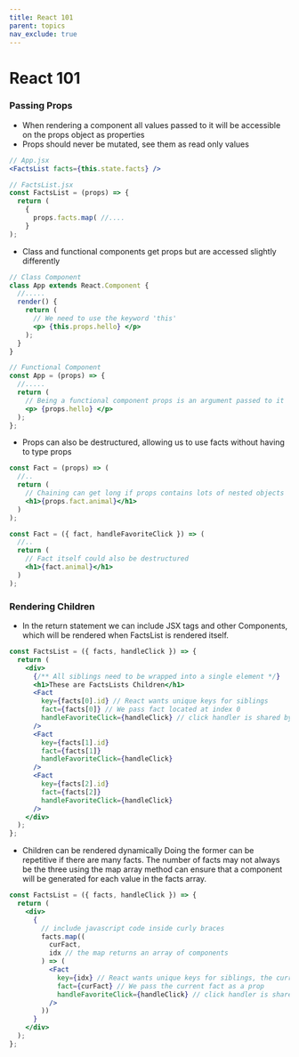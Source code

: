 ```yaml
---
title: React 101
parent: topics
nav_exclude: true
---
```


# React 101

### Passing Props

- When rendering a component all values passed to it will be accessible on the props object as properties
- Props should never be mutated, see them as read only values

```jsx
// App.jsx
<FactsList facts={this.state.facts} />

// FactsList.jsx
const FactsList = (props) => {
  return (
    {
      props.facts.map( //....
    }
);
```

- Class and functional components get props but are accessed slightly differently

```jsx
// Class Component
class App extends React.Component {
  //.....
  render() {
    return (
      // We need to use the keyword 'this'
      <p> {this.props.hello} </p>
    );
  }
}

// Functional Component
const App = (props) => {
  //.....
  return (
    // Being a functional component props is an argument passed to it
    <p> {props.hello} </p>
  );
};
```

- Props can also be destructured, allowing us to use facts without having to type props

```jsx
const Fact = (props) => (
  //..
  return (
    // Chaining can get long if props contains lots of nested objects
    <h1>{props.fact.animal}</h1>
  )
);

const Fact = ({ fact, handleFavoriteClick }) => (
  //..
  return (
    // Fact itself could also be destructured
    <h1>{fact.animal}</h1>
  )
);
```

### Rendering Children

- In the return statement we can include JSX tags and other Components, which will be rendered when FactsList is rendered itself.

```jsx
const FactsList = ({ facts, handleClick }) => {
  return (
    <div>
      {/** All siblings need to be wrapped into a single element */}
      <h1>These are FactsLists Children</h1>
      <Fact
        key={facts[0].id} // React wants unique keys for siblings
        fact={facts[0]} // We pass fact located at index 0
        handleFavoriteClick={handleClick} // click handler is shared by all children
      />
      <Fact
        key={facts[1].id}
        fact={facts[1]}
        handleFavoriteClick={handleClick}
      />
      <Fact
        key={facts[2].id}
        fact={facts[2]}
        handleFavoriteClick={handleClick}
      />
    </div>
  );
};
```

- Children can be rendered dynamically
  Doing the former can be repetitive if there are many facts. The number of facts may not always be the three using the map array method can ensure that a component will be generated for each value in the facts array.

```jsx
const FactsList = ({ facts, handleClick }) => {
  return (
    <div>
      {
        // include javascript code inside curly braces
        facts.map((
          curFact,
          idx // the map returns an array of components
        ) => (
          <Fact
            key={idx} // React wants unique keys for siblings, the current index works most cases
            fact={curFact} // We pass the current fact as a prop
            handleFavoriteClick={handleClick} // click handler is shared by all children
          />
        ))
      }
    </div>
  );
};
```
